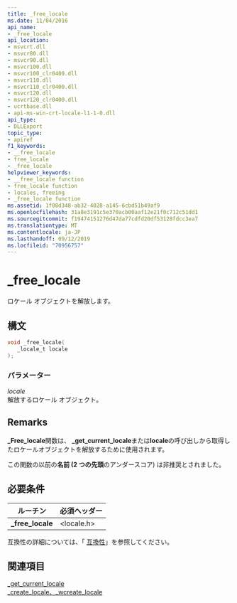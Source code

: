```yaml
---
title: _free_locale
ms.date: 11/04/2016
api_name:
- _free_locale
api_location:
- msvcrt.dll
- msvcr80.dll
- msvcr90.dll
- msvcr100.dll
- msvcr100_clr0400.dll
- msvcr110.dll
- msvcr110_clr0400.dll
- msvcr120.dll
- msvcr120_clr0400.dll
- ucrtbase.dll
- api-ms-win-crt-locale-l1-1-0.dll
api_type:
- DLLExport
topic_type:
- apiref
f1_keywords:
- __free_locale
- free_locale
- _free_locale
helpviewer_keywords:
- __free_locale function
- free_locale function
- locales, freeing
- _free_locale function
ms.assetid: 1f08d348-ab32-4028-a145-6cbd51b49af9
ms.openlocfilehash: 31a8e3191c5e370acb00aaf12e21f0c712c51dd1
ms.sourcegitcommit: f19474151276d47da77cdfd20df53128fdcc3ea7
ms.translationtype: MT
ms.contentlocale: ja-JP
ms.lasthandoff: 09/12/2019
ms.locfileid: "70956757"
---
```

# <a name="_free_locale"></a>_free_locale

ロケール オブジェクトを解放します。

## <a name="syntax"></a>構文

```C
void _free_locale(
   _locale_t locale
);
```

### <a name="parameters"></a>パラメーター

*locale*<br/>
解放するロケール オブジェクト。

## <a name="remarks"></a>Remarks

**_Free_locale**関数は、 **_get_current_locale**または**locale**の呼び出しから取得したロケールオブジェクトを解放するために使用されます。

この関数の以前の**名前 (2 つの先頭**のアンダースコア) は非推奨とされました。

## <a name="requirements"></a>必要条件

|**ルーチン**|必須ヘッダー|
|---------------|---------------------|
|**_free_locale**|\<locale.h>|

互換性の詳細については、「 [互換性](../../c-runtime-library/compatibility.md)」を参照してください。

## <a name="see-also"></a>関連項目

[_get_current_locale](get-current-locale.md)<br/>
[_create_locale、_wcreate_locale](create-locale-wcreate-locale.md)<br/>

